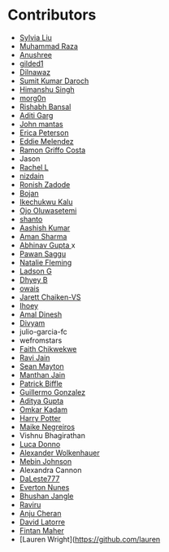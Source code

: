 # Contributors
- [Sylvia Liu](https://github.com/sylvialiu0514)
- [Muhammad Raza](https://github.com/mrazam110)
- [Anushree](https://github.com/anushree816)
- [gilded1](https://github.com/gilded1)
- [Dilnawaz](me@dillo.me)
- [Sumit Kumar Daroch](https://github.com/sumitdaroch)
- [Himanshu Singh](https://github.com/himanshux101)
- [morg0n](https://github.com/morg0n)
- [Rishabh Bansal](https://github.com/rishabh-bansal)
- [Aditi Garg](https://github.com/ADITI-08)
- [John mantas](https://github.com/john-mantas)
- [Erica Peterson](https://github.com/ericalpeterson)
- [Eddie Melendez](https://github.com/exmelendez)
- [Ramon Griffo Costa](https://github.com/IguanaAzul)
- Jason
- [Rachel L](https://github.com/rslim87)
- [nizdain](https://github.com/iitianniz)
- [Ronish Zadode](https://github.com/ronishz)
- [Bojan](https://github.com/TheBearYT)
- [Ikechukwu Kalu](https://github.com/IkechukwuAKalu)
- [Ojo Oluwasetemi](https://github.com/Oluwasetemi)
- [shanto](https://github.com/shanto)
- [Aashish Kumar](https://github.com/aashish-ak)
- [Aman Sharma](https://github.com/AmanSharma123456)
- [Abhinav Gupta  ](https://github.com/ag-23)x
- [Pawan Saggu](https://github.com/pawan1210)
- [Natalie Fleming](https://github.com/nataliefleming)
- [Ladson G](https://github.com/ladsong)
- [Dhyey B](https://github.com/dhyeyb04)
- [owais](https://github.com/owais34)
- [Jarett Chaiken-VS](https://github.com/jdchaiken)
- [Ihoey](https://github.com/ihoey)
- [Amal Dinesh](https://github.com/amaldinesh4549)
- [Divyam](https://github.com/shahdivyam)
- julio-garcia-fc
- wefromstars
- [Faith Chikwekwe](https://github.com/fchikwekwe)
- [Ravi Jain](https://github.com/engrravijain)
- [Sean Mayton](https://github.com/maytonsw)
- [Manthan Jain](https://github.com/manthanjain)
- [Patrick Biffle](https://github.com/Piglacquer)
- [Guillermo Gonzalez](https://github.com/nwni)
- [Aditya Gupta](https://github.com/6aditya8)
- [Omkar Kadam](https://github.com/omkar8kadam)
- [Harry Potter](https://github.com/heripotir)
- [Maike Negreiros](https://github.com/maikenegreiros)
- Vishnu Bhagirathan
- [Luca Donno](https://github.com/lucadonnoh)
- [Alexander Wolkenhauer](https://github.com/awolkenhauer)
- [Mebin Johnson](https://github.com/mebinjohnson)
- Alexandra Cannon
- [DaLeste777](https://github.com/DaLeste777)
- [Everton Nunes](https://github.com/pepoeverton)
- [Bhushan Jangle](https://github.com/waffwaff1)
- [Raviru](https://github.com/Raviru)
- [Anju Cheran](https://github.com/anjucheran)
- [David Latorre](https://github.com/latorredev)
- [Fintan Maher](https://github.com/miyazakid)
- [Lauren Wright](https://github.com/lauren
